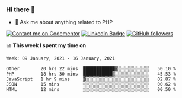 ### Hi there 👋

<!--
**mustafaculban/mustafaculban** is a ✨ _special_ ✨ repository because its `README.md` (this file) appears on your GitHub profile.

Here are some ideas to get you started:

- 🌱 I’m currently learning ...
- 👯 I’m looking to collaborate on ...
- 🤔 I’m looking for help with ...
- 📫 How to reach me: ...
- 😄 Pronouns: ...
- ⚡ Fun fact: ...

-->
- 💬 Ask me about anything related to PHP

[![Contact me on Codementor](https://www.codementor.io/m-badges/karamusluk/book-session.svg)](https://www.codementor.io/@karamusluk?refer=badge)
[![Linkedin Badge](https://img.shields.io/badge/-Mustafa%20Culban-blue?style=social&logo=Linkedin&logoColor=blue&link=https://www.linkedin.com/in/mustafaculban/)](https://www.linkedin.com/in/mustafaculban/) 
[![GitHub followers](https://img.shields.io/github/followers/karamusluk?label=Follow&style=social)](https://github.com/karamusluk/?tab=follow)


📊 **This week I spent my time on**
<!--START_SECTION:waka-->
```text
Week: 09 January, 2021 - 16 January, 2021

Other        20 hrs 22 mins  ████████████▓░░░░░░░░░░░░   50.10 % 
PHP          18 hrs 30 mins  ███████████▒░░░░░░░░░░░░░   45.53 % 
JavaScript   1 hr 9 mins     ▓░░░░░░░░░░░░░░░░░░░░░░░░   02.87 % 
JSON         15 mins         ░░░░░░░░░░░░░░░░░░░░░░░░░   00.62 % 
HTML         12 mins         ░░░░░░░░░░░░░░░░░░░░░░░░░   00.50 % 
```
<!--END_SECTION:waka-->

